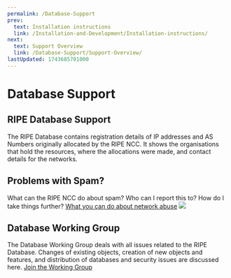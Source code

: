 ```yaml
---
permalink: /Database-Support
prev:
  text: Installation instructions
  link: /Installation-and-Development/Installation-instructions/
next:
  text: Support Overview
  link: /Database-Support/Support-Overview/
lastUpdated: 1743685701000
---
```


# Database Support
## RIPE Database Support

The RIPE Database contains registration details of IP addresses and AS Numbers originally allocated by the RIPE NCC. It shows the organisations that hold the resources, where the allocations were made, and contact details for the networks.


## Problems with Spam?

What can the RIPE NCC do about spam? Who can I report this to? How do I take things further?
[What you can do about network abuse](https://www.ripe.net/support/abuse/how-to-find-abuse-contact-information)
![](/imgs/db_support.png)


## Database Working Group

The Database Working Group deals with all issues related to the RIPE Database. Changes of existing objects, creation of new objects and features, and distribution of databases and security issues are discussed here.
[Join the Working Group](https://www.ripe.net/participate/ripe/wg/active-wg/db)

